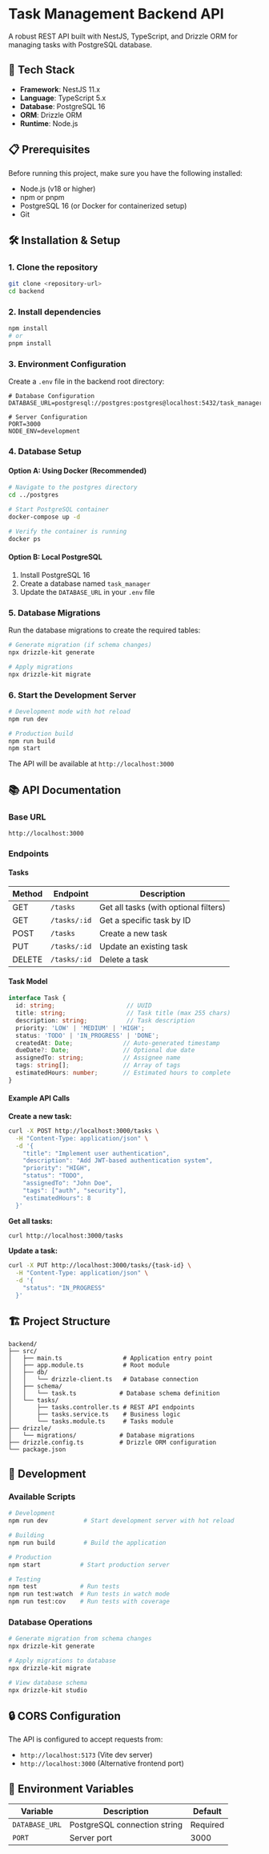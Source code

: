# Task Management Backend API

A robust REST API built with NestJS, TypeScript, and Drizzle ORM for managing tasks with PostgreSQL database.

## 🚀 Tech Stack

- **Framework**: NestJS 11.x
- **Language**: TypeScript 5.x
- **Database**: PostgreSQL 16
- **ORM**: Drizzle ORM
- **Runtime**: Node.js

## 📋 Prerequisites

Before running this project, make sure you have the following installed:

- Node.js (v18 or higher)
- npm or pnpm
- PostgreSQL 16 (or Docker for containerized setup)
- Git

## 🛠️ Installation & Setup

### 1. Clone the repository
```bash
git clone <repository-url>
cd backend
```

### 2. Install dependencies
```bash
npm install
# or
pnpm install
```

### 3. Environment Configuration

Create a `.env` file in the backend root directory:

```env
# Database Configuration
DATABASE_URL=postgresql://postgres:postgres@localhost:5432/task_manager

# Server Configuration
PORT=3000
NODE_ENV=development
```

### 4. Database Setup

#### Option A: Using Docker (Recommended)
```bash
# Navigate to the postgres directory
cd ../postgres

# Start PostgreSQL container
docker-compose up -d

# Verify the container is running
docker ps
```

#### Option B: Local PostgreSQL
1. Install PostgreSQL 16
2. Create a database named `task_manager`
3. Update the `DATABASE_URL` in your `.env` file

### 5. Database Migrations

Run the database migrations to create the required tables:

```bash
# Generate migration (if schema changes)
npx drizzle-kit generate

# Apply migrations
npx drizzle-kit migrate
```

### 6. Start the Development Server

```bash
# Development mode with hot reload
npm run dev

# Production build
npm run build
npm start
```

The API will be available at `http://localhost:3000`

## 📚 API Documentation

### Base URL
```
http://localhost:3000
```

### Endpoints

#### Tasks

| Method | Endpoint | Description |
|--------|----------|-------------|
| GET | `/tasks` | Get all tasks (with optional filters) |
| GET | `/tasks/:id` | Get a specific task by ID |
| POST | `/tasks` | Create a new task |
| PUT | `/tasks/:id` | Update an existing task |
| DELETE | `/tasks/:id` | Delete a task |

#### Task Model

```typescript
interface Task {
  id: string;                    // UUID
  title: string;                 // Task title (max 255 chars)
  description: string;           // Task description
  priority: 'LOW' | 'MEDIUM' | 'HIGH';
  status: 'TODO' | 'IN_PROGRESS' | 'DONE';
  createdAt: Date;              // Auto-generated timestamp
  dueDate?: Date;               // Optional due date
  assignedTo: string;           // Assignee name
  tags: string[];               // Array of tags
  estimatedHours: number;       // Estimated hours to complete
}
```

#### Example API Calls

**Create a new task:**
```bash
curl -X POST http://localhost:3000/tasks \
  -H "Content-Type: application/json" \
  -d '{
    "title": "Implement user authentication",
    "description": "Add JWT-based authentication system",
    "priority": "HIGH",
    "status": "TODO",
    "assignedTo": "John Doe",
    "tags": ["auth", "security"],
    "estimatedHours": 8
  }'
```

**Get all tasks:**
```bash
curl http://localhost:3000/tasks
```

**Update a task:**
```bash
curl -X PUT http://localhost:3000/tasks/{task-id} \
  -H "Content-Type: application/json" \
  -d '{
    "status": "IN_PROGRESS"
  }'
```

## 🏗️ Project Structure

```
backend/
├── src/
│   ├── main.ts                 # Application entry point
│   ├── app.module.ts           # Root module
│   ├── db/
│   │   └── drizzle-client.ts   # Database connection
│   ├── schema/
│   │   └── task.ts            # Database schema definition
│   └── tasks/
│       ├── tasks.controller.ts # REST API endpoints
│       ├── tasks.service.ts    # Business logic
│       └── tasks.module.ts     # Tasks module
├── drizzle/
│   └── migrations/            # Database migrations
├── drizzle.config.ts          # Drizzle ORM configuration
└── package.json
```

## 🔧 Development

### Available Scripts

```bash
# Development
npm run dev          # Start development server with hot reload

# Building
npm run build        # Build the application

# Production
npm start           # Start production server

# Testing
npm test            # Run tests
npm run test:watch  # Run tests in watch mode
npm run test:cov    # Run tests with coverage
```

### Database Operations

```bash
# Generate migration from schema changes
npx drizzle-kit generate

# Apply migrations to database
npx drizzle-kit migrate

# View database schema
npx drizzle-kit studio
```

## 🔒 CORS Configuration

The API is configured to accept requests from:
- `http://localhost:5173` (Vite dev server)
- `http://localhost:3000` (Alternative frontend port)



## 📝 Environment Variables

| Variable | Description | Default |
|----------|-------------|---------|
| `DATABASE_URL` | PostgreSQL connection string | Required |
| `PORT` | Server port | 3000 |


